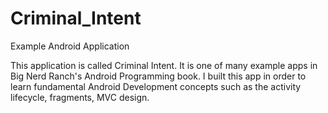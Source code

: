 Criminal_Intent
===============

Example Android Application 

This application is called Criminal Intent. It is one of many example apps in Big Nerd Ranch's Android Programming book. 
I built this app in order to learn fundamental Android Development concepts such as the activity lifecycle, fragments, MVC design. 
